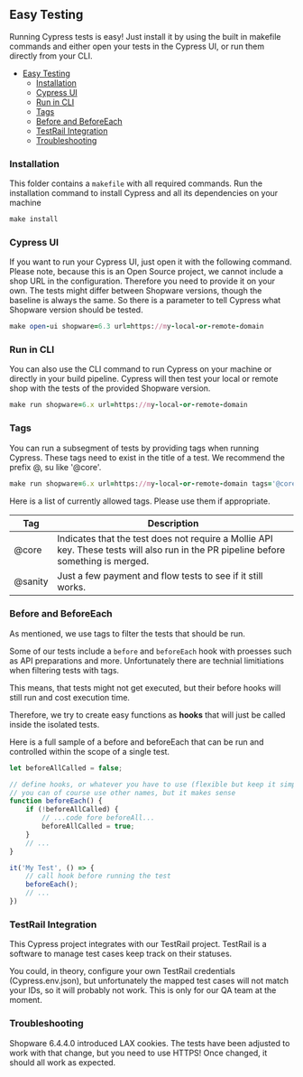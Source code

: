 ## Easy Testing

Running Cypress tests is easy!
Just install it by using the built in makefile commands
and either open your tests in the Cypress UI, or run them directly from your CLI.

<!-- TOC -->

* [Easy Testing](#easy-testing)
    * [Installation](#installation)
    * [Cypress UI](#cypress-ui)
    * [Run in CLI](#run-in-cli)
    * [Tags](#tags)
    * [Before and BeforeEach](#before-and-beforeeach)
    * [TestRail Integration](#testrail-integration)
    * [Troubleshooting](#troubleshooting)

<!-- TOC -->

### Installation

This folder contains a `makefile` with all required commands.
Run the installation command to install Cypress and all its dependencies on your machine

```ruby 
make install
```

### Cypress UI

If you want to run your Cypress UI, just open it with the following command.
Please note, because this is an Open Source project, we cannot include a
shop URL in the configuration. Therefore you need to provide it on your own.
The tests might differ between Shopware versions, though the baseline is always the same.
So there is a parameter to tell Cypress what Shopware version should be tested.

```ruby 
make open-ui shopware=6.3 url=https://my-local-or-remote-domain 
```

### Run in CLI

You can also use the CLI command to run Cypress on your machine or directly in your build pipeline.
Cypress will then test your local or remote shop with the tests of the provided Shopware version.

```ruby 
make run shopware=6.x url=https://my-local-or-remote-domain 
```

### Tags

You can run a subsegment of tests by providing tags when running Cypress.
These tags need to exist in the title of a test.
We recommend the prefix @, su like '@core'.

```ruby 
make run shopware=6.x url=https://my-local-or-remote-domain tags='@core @smoke'
```

Here is a list of currently allowed tags.
Please use them if appropriate.

| Tag     | Description                                                                                                                         |
|---------|-------------------------------------------------------------------------------------------------------------------------------------|
| @core   | Indicates that the test does not require a Mollie API key. These tests will also run in the PR pipeline before something is merged. |
| @sanity | Just a few payment and flow tests to see if it still works.                                                                         |

### Before and BeforeEach

As mentioned, we use tags to filter the tests that should be run.

Some of our tests include a `before` and `beforeEach` hook with proesses such as API preparations and more.
Unfortunately there are technial limitiations when filtering tests with tags.

This means, that tests might not get executed, but their before hooks will still run and cost execution time.

Therefore, we try to create easy functions as **hooks** that will just be called inside the isolated tests.

Here is a full sample of a before and beforeEach that can be run and controlled within the scope of a single test.

```javascript
let beforeAllCalled = false;

// define hooks, or whatever you have to use (flexible but keep it simple)
// you can of course use other names, but it makes sense
function beforeEach() {
    if (!beforeAllCalled) {
        // ...code fore beforeAll...
        beforeAllCalled = true;
    }
    // ...
}

it('My Test', () => {
    // call hook before running the test
    beforeEach();
    // ...
})
```

### TestRail Integration

This Cypress project integrates with our TestRail project.
TestRail is a software to manage test cases keep track on their statuses.

You could, in theory, configure your own TestRail credentials (Cypress.env.json), but unfortunately the mapped test
cases
will not match your IDs, so it will probably not work. This is only for our QA team at the moment.

### Troubleshooting

Shopware 6.4.4.0 introduced LAX cookies.
The tests have been adjusted to work with that change, but you need to use HTTPS!
Once changed, it should all work as expected.